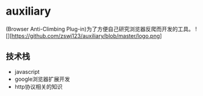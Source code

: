 # auxiliary
(Browser Anti-Climbing Plug-in)为了方便自己研究浏览器反爬而开发的工具。
![][https://github.com/zswj123/auxiliary/blob/master/logo.png]

## 技术栈
* javascript
* google浏览器扩展开发
* http协议相关的知识
